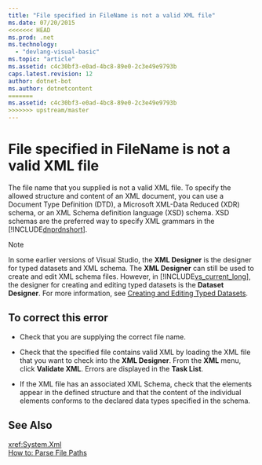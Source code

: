 ```yaml
---
title: "File specified in FileName is not a valid XML file"
ms.date: 07/20/2015
<<<<<<< HEAD
ms.prod: .net
ms.technology: 
  - "devlang-visual-basic"
ms.topic: "article"
ms.assetid: c4c30bf3-e0ad-4bc8-89e0-2c3e49e9793b
caps.latest.revision: 12
author: dotnet-bot
ms.author: dotnetcontent
=======
ms.assetid: c4c30bf3-e0ad-4bc8-89e0-2c3e49e9793b
>>>>>>> upstream/master
---
```

# File specified in FileName is not a valid XML file
The file name that you supplied is not a valid XML file. To specify the allowed structure and content of an XML document, you can use a Document Type Definition (DTD), a Microsoft XML-Data Reduced (XDR) schema, or an XML Schema definition language (XSD) schema. XSD schemas are the preferred way to specify XML grammars in the [!INCLUDE[dnprdnshort](~/includes/dnprdnshort-md.md)].  
  
> [!NOTE]
>  In some earlier versions of Visual Studio, the **XML Designer** is the designer for typed datasets and XML schema. The **XML Designer** can still be used to create and edit XML schema files. However, in [!INCLUDE[vs_current_long](~/includes/vs-current-long-md.md)], the designer for creating and editing typed datasets is the **Dataset Designer**. For more information, see [Creating and Editing Typed Datasets](/visualstudio/data-tools/creating-and-editing-typed-datasets).  
  
## To correct this error  
  
-   Check that you are supplying the correct file name.  
  
-   Check that the specified file contains valid XML by loading the XML file that you want to check into the **XML Designer**. From the **XML** menu, click **Validate XML**. Errors are displayed in the **Task List**.  
  
-   If the XML file has an associated XML Schema, check that the elements appear in the defined structure and that the content of the individual elements conforms to the declared data types specified in the schema.  
  
## See Also  
 <xref:System.Xml>  
 [How to: Parse File Paths](../../visual-basic/developing-apps/programming/drives-directories-files/how-to-parse-file-paths.md)
